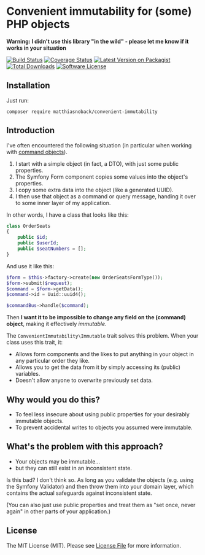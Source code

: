 # Convenient immutability for (some) PHP objects

**Warning: I didn't use this library "in the wild" - please let me know if it works in your situation**

[![Build Status][ico-travis]][link-travis]
[![Coverage Status][ico-coveralls]][link-coveralls]
[![Latest Version on Packagist][ico-version]][link-packagist]
[![Total Downloads][ico-downloads]][link-downloads]
[![Software License][ico-license]](LICENSE.md)

## Installation

Just run:

    composer require matthiasnoback/convenient-immutability

## Introduction

I've often encountered the following situation (in particular when working with [command objects](http://php-and-symfony.matthiasnoback.nl/2015/01/a-wave-of-command-buses/)).

1. I start with a simple object (in fact, a DTO), with just some public properties.
2. The Symfony Form component copies some values into the object's properties.
3. I copy some extra data into the object (like a generated UUID).
4. I then use that object as a command or query message, handing it over to some inner layer of my application.

In other words, I have a class that looks like this:

```php
class OrderSeats
{
    public $id;
    public $userId;
    public $seatNumbers = [];
}
```

And use it like this:

```php
$form = $this->factory->create(new OrderSeatsFormType());
$form->submit($request);
$command = $form->getData();
$command->id = Uuid::uuid4();

$commandBus->handle($command);
```

Then **I want it to be impossible to change any field on the (command) object**, making it effectively *immutable*.

The `ConvenientImmutability\Immutable` trait solves this problem. When your class uses this trait, it:

- Allows form components and the likes to put anything in your object in any particular order they like.
- Allows you to get the data from it by simply accessing its (public) variables.
- Doesn't allow anyone to overwrite previously set data.

## Why would you do this?

- To feel less insecure about using public properties for your desirably immutable objects.
- To prevent accidental writes to objects you assumed were immutable.

## What's the problem with this approach?

- Your objects may be immutable...
- but they can still exist in an inconsistent state.

Is this bad? I don't think so. As long as you validate the objects (e.g. using the Symfony Validator) and then throw them into your domain layer, which contains the actual safeguards against inconsistent state.

(You can also just use public properties and treat them as "set once, never again" in other parts of your application.)

## License

The MIT License (MIT). Please see [License File](LICENSE.md) for more information.

[ico-version]: https://img.shields.io/packagist/v/matthiasnoback/convenient-immutability.svg?style=flat-square
[ico-license]: https://img.shields.io/badge/license-MIT-brightgreen.svg?style=flat-square
[ico-coveralls]: https://img.shields.io/coveralls/matthiasnoback/convenient-immutability.svg?style=flat-square
[ico-travis]: https://img.shields.io/travis/matthiasnoback/convenient-immutability.svg?style=flat-square 
[ico-downloads]: https://img.shields.io/packagist/dt/matthiasnoback/convenient-immutability.svg?style=flat-square

[link-packagist]: https://packagist.org/packages/matthiasnoback/convenient-immutability
[link-coveralls]: https://coveralls.io/github/matthiasnoback/convenient-immutability
[link-travis]: https://travis-ci.org/matthiasnoback/convenient-immutability
[link-downloads]: https://packagist.org/packages/matthiasnoback/convenient-immutability
[link-author]: https://github.com/matthiasnoback
[link-contributors]: ../../contributors